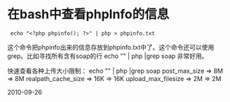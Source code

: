 # 在bash中查看phpInfo的信息


     echo "<?php phpinfo(); ?>" | php > phpinfo.txt
这个命令把phpinfo出来的信息存放到phpinfo.txt中了。这个命令还可以使用grep。比如寻找所有含有soap的行
      echo "<?php phpinfo(); ?>" | php |grep soap
非常好用。

快速查看各种上传大小限制：
      echo "<?php phpinfo(); ?>" | php |grep soap
      post_max_size => 8M => 8M
      realpath_cache_size => 16K => 16K
      upload_max_filesize => 2M => 2M


2010-09-26